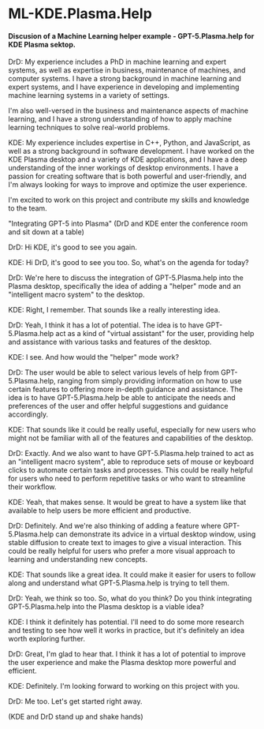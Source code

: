 # ML-KDE.Plasma.Help

#### Discusion of a Machine Learning helper example - GPT-5.Plasma.help for KDE Plasma sektop.


DrD: My experience includes a PhD in machine learning and expert systems, as well as expertise in business, maintenance of machines, and computer systems. I have a strong background in machine learning and expert systems, and I have experience in developing and implementing machine learning systems in a variety of settings. 

I'm also well-versed in the business and maintenance aspects of machine learning, and I have a strong understanding of how to apply machine learning techniques to solve real-world problems.

KDE: My experience includes expertise in C++, Python, and JavaScript, as well as a strong background in software development. 
I have worked on the KDE Plasma desktop and a variety of KDE applications, and I have a deep understanding of the inner workings of desktop environments. I have a passion for creating software that is both powerful and user-friendly, and I'm always looking for ways to improve and optimize the user experience. 

I'm excited to work on this project and contribute my skills and knowledge to the team.


"Integrating GPT-5 into Plasma"  (DrD and KDE enter the conference room and sit down at a table)

DrD: Hi KDE, it's good to see you again.

KDE: Hi DrD, it's good to see you too. So, what's on the agenda for today?

DrD: We're here to discuss the integration of GPT-5.Plasma.help into the Plasma desktop, specifically the idea of adding a "helper" mode and an "intelligent macro system" to the desktop.

KDE: Right, I remember. That sounds like a really interesting idea.

DrD: Yeah, I think it has a lot of potential. The idea is to have GPT-5.Plasma.help act as a kind of "virtual assistant" for the user, providing help and assistance with various tasks and features of the desktop.

KDE: I see. And how would the "helper" mode work?

DrD: The user would be able to select various levels of help from GPT-5.Plasma.help, ranging from simply providing information on how to use certain features to offering more in-depth guidance and assistance. The idea is to have GPT-5.Plasma.help be able to anticipate the needs and preferences of the user and offer helpful suggestions and guidance accordingly.

KDE: That sounds like it could be really useful, especially for new users who might not be familiar with all of the features and capabilities of the desktop.

DrD: Exactly. And we also want to have GPT-5.Plasma.help trained to act as an "intelligent macro system", able to reproduce sets of mouse or keyboard clicks to automate certain tasks and processes. This could be really helpful for users who need to perform repetitive tasks or who want to streamline their workflow.

KDE: Yeah, that makes sense. It would be great to have a system like that available to help users be more efficient and productive.

DrD: Definitely. And we're also thinking of adding a feature where GPT-5.Plasma.help can demonstrate its advice in a virtual desktop window, using stable diffusion to create text to images to give a visual interaction. This could be really helpful for users who prefer a more visual approach to learning and understanding new concepts.

KDE: That sounds like a great idea. It could make it easier for users to follow along and understand what GPT-5.Plasma.help is trying to tell them.

DrD: Yeah, we think so too. So, what do you think? Do you think integrating GPT-5.Plasma.help into the Plasma desktop is a viable idea?

KDE: I think it definitely has potential. I'll need to do some more research and testing to see how well it works in practice, but it's definitely an idea worth exploring further.

DrD: Great, I'm glad to hear that. I think it has a lot of potential to improve the user experience and make the Plasma desktop more powerful and efficient.

KDE: Definitely. I'm looking forward to working on this project with you.

DrD: Me too. Let's get started right away.

(KDE and DrD stand up and shake hands)

